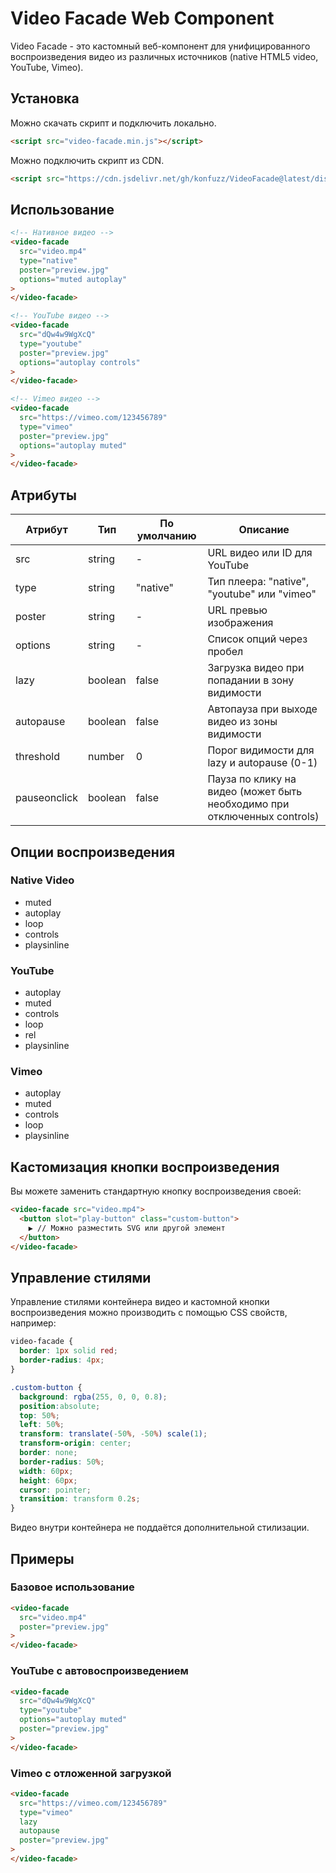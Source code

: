 # Video Facade Web Component

Video Facade - это кастомный веб-компонент для унифицированного воспроизведения видео из различных источников (native HTML5 video, YouTube, Vimeo).

## Установка

Можно скачать скрипт и подключить локально.

```html
<script src="video-facade.min.js"></script>
```

Можно подключить скрипт из CDN.

```html
<script src="https://cdn.jsdelivr.net/gh/konfuzz/VideoFacade@latest/dist/video-facade.min.js"></script>
```

## Использование

```html
<!-- Нативное видео -->
<video-facade
  src="video.mp4"
  type="native"
  poster="preview.jpg"
  options="muted autoplay"
>
</video-facade>

<!-- YouTube видео -->
<video-facade
  src="dQw4w9WgXcQ" 
  type="youtube"
  poster="preview.jpg"
  options="autoplay controls"
>
</video-facade>

<!-- Vimeo видео -->
<video-facade
  src="https://vimeo.com/123456789"
  type="vimeo"
  poster="preview.jpg"
  options="autoplay muted"
>
</video-facade>
```

## Атрибуты

| Атрибут | Тип | По умолчанию | Описание |
|---------|-----|--------------|----------|
| src | string | - | URL видео или ID для YouTube |
| type | string | "native" | Тип плеера: "native", "youtube" или "vimeo" |
| poster | string | - | URL превью изображения |
| options | string | - | Список опций через пробел |
| lazy | boolean | false | Загрузка видео при попадании в зону видимости |
| autopause | boolean | false | Автопауза при выходе видео из зоны видимости |
| threshold | number | 0 | Порог видимости для lazy и autopause (0-1) |
| pauseonclick | boolean | false | Пауза по клику на видео (может быть необходимо при отключенных controls) |

## Опции воспроизведения

### Native Video
- muted
- autoplay
- loop
- controls
- playsinline

### YouTube
- autoplay
- muted
- controls
- loop
- rel
- playsinline

### Vimeo
- autoplay
- muted
- controls
- loop
- playsinline

## Кастомизация кнопки воспроизведения

Вы можете заменить стандартную кнопку воспроизведения своей:

```html
<video-facade src="video.mp4">
  <button slot="play-button" class="custom-button">
    ▶️ // Можно разместить SVG или другой элемент
  </button>
</video-facade>
```

## Управление стилями

Управление стилями контейнера видео и кастомной кнопки воспроизведения можно производить с помощью CSS свойств, например:

```css
video-facade {
  border: 1px solid red;
  border-radius: 4px;
}

.custom-button {
  background: rgba(255, 0, 0, 0.8);
  position:absolute;
  top: 50%;
  left: 50%;
  transform: translate(-50%, -50%) scale(1);
  transform-origin: center;
  border: none;
  border-radius: 50%;
  width: 60px;
  height: 60px;
  cursor: pointer;
  transition: transform 0.2s;
}

```

Видео внутри контейнера не поддаётся дополнительной стилизации.

## Примеры

### Базовое использование
```html
<video-facade
  src="video.mp4"
  poster="preview.jpg"
>
</video-facade>
```

### YouTube с автовоспроизведением
```html
<video-facade
  src="dQw4w9WgXcQ"
  type="youtube"
  options="autoplay muted"
  poster="preview.jpg"
>
</video-facade>
```

### Vimeo с отложенной загрузкой
```html
<video-facade
  src="https://vimeo.com/123456789"
  type="vimeo"
  lazy
  autopause
  poster="preview.jpg"
>
</video-facade>
```

